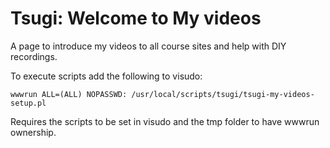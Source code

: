 # Tsugi: Welcome to My videos

A page to introduce my videos to all course sites and help with DIY recordings.

To execute scripts add the following to visudo:
```
wwwrun ALL=(ALL) NOPASSWD: /usr/local/scripts/tsugi/tsugi-my-videos-setup.pl
```

Requires the scripts to be set in visudo and the tmp folder to have wwwrun ownership.
